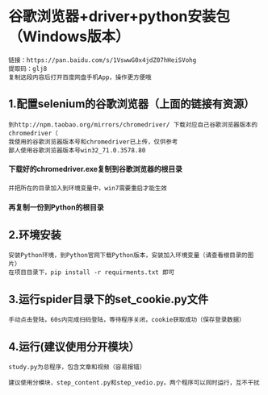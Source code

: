 # 谷歌浏览器+driver+python安装包（Windows版本）

    链接：https://pan.baidu.com/s/1VswwG0x4jdZ07hHeiSVohg 
    提取码：glj8 
    复制这段内容后打开百度网盘手机App，操作更方便哦


## 1.配置selenium的谷歌浏览器（上面的链接有资源）
    到http://npm.taobao.org/mirrors/chromedriver/ 下载对应自己谷歌浏览器版本的chromedriver（
    我使用的谷歌浏览器版本号和chromedriver已上传，仅供参考
    鄙人使用谷歌浏览器版本号win32_71.0.3578.80
#### 下载好的chromedriver.exe复制到谷歌浏览器的根目录
    并把所在的目录加入到环境变量中，win7需要重启才能生效
#### 再复制一份到Python的根目录

## 2.环境安装
    安装Python环境，到Python官网下载Python版本，安装加入环境变量（请查看根目录的图片）
    在项目目录下，pip install -r requirments.txt 即可

## 3.运行spider目录下的set_cookie.py文件

    手动点击登陆，60s内完成扫码登陆，等待程序关闭，cookie获取成功（保存登录数据）

## 4.运行(建议使用分开模块）
    
    study.py为总程序，包含文章和视频（容易报错）
    
    建议使用分模块，step_content.py和step_vedio.py。两个程序可以同时运行，互不干扰

